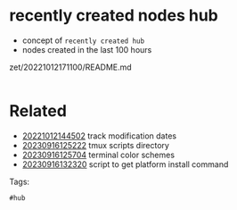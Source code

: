 # recently created nodes hub

- concept of `recently created hub`
- nodes created in the last 100 hours

zet/20221012171100/README.md

```
```

# Related

- [20221012144502](/zet/20221012144502/README.md) track modification dates
- [20230916125222](/zet/20230916125222/README.md) tmux scripts directory
- [20230916125704](/zet/20230916125704/README.md) terminal color schemes
- [20230916132320](/zet/20230916132320/README.md) script to get platform install command

Tags:

    #hub

